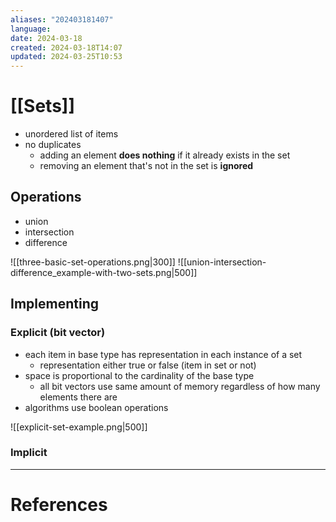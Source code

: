 ```yaml
---
aliases: "202403181407"
language: 
date: 2024-03-18
created: 2024-03-18T14:07
updated: 2024-03-25T10:53
---
```

# [[Sets]]
- unordered list of items
- no duplicates
	- adding an element **does nothing** if it already exists in the set
	- removing an element that's not in the set is **ignored**

## Operations
- union
- intersection
- difference

![[three-basic-set-operations.png|300]]
![[union-intersection-difference_example-with-two-sets.png|500]]
## Implementing
### Explicit (bit vector)
- each item in base type has representation in each instance of a set
	- representation either true or false (item in set or not)
- space is proportional to the cardinality of the base type
	- all bit vectors use same amount of memory regardless of how many elements there are
- algorithms use boolean operations

![[explicit-set-example.png|500]]
### Implicit






___
# References
